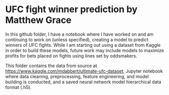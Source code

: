 # UFC fight winner prediction by Matthew Grace

In this github folder, I have a notebook where I have worked on and am continuing to work on (unless specified), creating a model
to predict winners of UFC fights. While I am starting out using a dataset from Kaggle in order to build these models, future work may include models to maximize profits for bets placed on fights using lines set by oddsmakers.

This folder contains the data from source at https://www.kaggle.com/mdabbert/ultimate-ufc-dataset, Jupyter notebook where data cleaning, preprocessing, feature engineering, and model building is conducted, and a saved neural network model hierarchical data format (.h5).
